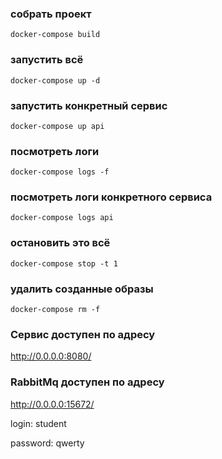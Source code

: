 ### собрать проект
```docker-compose build```

### запустить всё
```docker-compose up -d```

### запустить конкретный сервис
```docker-compose up api```

### посмотреть логи
```docker-compose logs -f```

### посмотреть логи конкретного сервиса
```docker-compose logs api```


### остановить это всё
```docker-compose stop -t 1```

### удалить созданные образы
```docker-compose rm -f```


### Сервис доступен по адресу 
http://0.0.0.0:8080/

### RabbitMq доступен по адресу
http://0.0.0.0:15672/

login: student

password: qwerty
